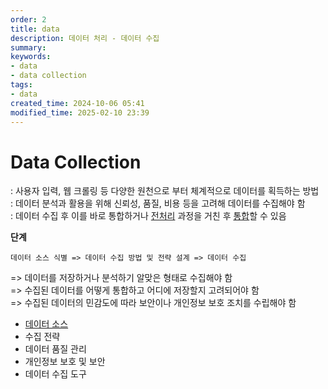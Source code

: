 ```yaml
---
order: 2
title: data
description: 데이터 처리 - 데이터 수집
summary:
keywords:
- data
- data collection
tags:
- data
created_time: 2024-10-06 05:41
modified_time: 2025-02-10 23:39
---
```


# Data Collection
: 사용자 입력, 웹 크롤링 등 다양한 원천으로 부터 체계적으로 데이터를 획득하는 방법  
: 데이터 분석과 활용을 위해 신뢰성, 품질, 비용 등을 고려해 데이터를 수집해야 함  
: 데이터 수집 후 이를 바로 통합하거나 [전처리](../data-preprocessing/index.md) 과정을 거친 후 [통합](../data-preprocessing/data-integration.md)할 수 있음  

**단계**
```
데이터 소스 식별 => 데이터 수집 방법 및 전략 설계 => 데이터 수집
```

=> 데이터를 저장하거나 분석하기 알맞은 형태로 수집해야 함  
=> 수집된 데이터를 어떻게 통합하고 어디에 저장할지 고려되어야 함  
=> 수집된 데이터의 민감도에 따라 보안이나 개인정보 보호 조치를 수립해야 함   


- [데이터 소스](./data-collection-source.md)
- 수집 전략
- 데이터 품질 관리
- 개인정보 보호 및 보안
- 데이터 수집 도구 
